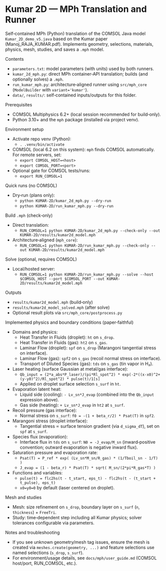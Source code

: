 # Kumar 2D — MPh Translation and Runner

Self‑contained MPh (Python) translation of the COMSOL Java model `Kumar_2D_demo_v5.java` based on the Kumar paper (Manoj_RAJA_KUMAR.pdf). Implements geometry, selections, materials, physics, mesh, studies, and saves a `.mph` model.

Contents
- `parameters.txt`: model parameters (with units) used by both runners.
- `kumar_2d_mph.py`: direct MPh container‑API translation; builds (and optionally solves) a `.mph`.
- `run_kumar_mph.py`: architecture‑aligned runner using `src/mph_core` (`ModelBuilder` with `variant='kumar'`).
- `data/`, `results/`: self‑contained inputs/outputs for this folder.

Prerequisites
- COMSOL Multiphysics 6.2+ (local session recommended for build‑only).
- Python 3.10+ and the `mph` package (installed via project venv).

Environment setup
- Activate repo venv (Python):
  - `. .venv/bin/activate`
- COMSOL (local 6.2 on this system): `mph` finds COMSOL automatically. For remote servers, set:
  - `export COMSOL_HOST=<host>`
  - `export COMSOL_PORT=<port>`
- Optional gate for COMSOL tests/runs:
  - `export RUN_COMSOL=1`

Quick runs (no COMSOL)
- Dry‑run (plans only):
  - `python KUMAR-2D/kumar_2d_mph.py --dry-run`
  - `python KUMAR-2D/run_kumar_mph.py --dry-run`

Build `.mph` (check‑only)
- Direct translation:
  - `RUN_COMSOL=1 python KUMAR-2D/kumar_2d_mph.py --check-only --out KUMAR-2D/results/kumar2d_model.mph`
- Architecture‑aligned (`mph_core`):
  - `RUN_COMSOL=1 python KUMAR-2D/run_kumar_mph.py --check-only --out KUMAR-2D/results/kumar2d_model.mph`

Solve (optional, requires COMSOL)
- Local/hosted server:
  - `RUN_COMSOL=1 python KUMAR-2D/run_kumar_mph.py --solve --host $COMSOL_HOST --port $COMSOL_PORT --out KUMAR-2D/results/kumar2d_model.mph`

Outputs
- `results/kumar2d_model.mph` (build‑only)
- `results/kumar2d_model_solved.mph` (after solve)
- Optional result plots via `src/mph_core/postprocess.py`

Implemented physics and boundary conditions (paper‑faithful)
- Domains and physics:
  - Heat Transfer in Fluids (droplet): `ht` on `s_drop`.
  - Heat Transfer in Fluids (gas): `ht2` on `s_gas`.
  - Laminar Flow (droplet): `spf` on `s_drop` (Marangoni tangential stress on interface).
  - Laminar Flow (gas): `spf2` on `s_gas` (recoil normal stress on interface).
  - Transport of Diluted Species (gas): `tds` on `s_gas` (tin vapor in H₂).
- Laser heating (surface Gaussian at metal/gas interface):
  - `Qb_input = (2*a_abs*P_laser)/(pi*Rl_spot^2) * exp(-2*((x-x0)^2+(y-y0)^2)/Rl_spot^2) * pulse(t)/1[s]`
  - Applied on droplet surface selection `s_surf` in `ht`.
- Evaporation latent heat:
  - Liquid side (cooling): `- Lv_sn*J_evap` (combined into the `Qb_input` expression above).
  - Gas side (heating): `+ Lv_sn*J_evap` in `ht2` at `s_surf`.
- Recoil pressure (gas interface):
  - Normal stress on `s_surf`: `f0 = -(1 + beta_r/2) * Psat(T)` in `spf2`.
- Marangoni stress (droplet interface):
  - Tangential stress ∝ surface tension gradient (via `d_sigma_dT`), set on `spf` at `s_surf`.
- Species flux (evaporation):
  - Interface flux in `tds` on `s_surf`: `N0 = -J_evap/M_sn` (inward‑positive convention; outward evaporation is negative inward flux).
- Saturation pressure and evaporation rate:
  - `Psat(T) = P_ref * exp( (Lv_sn*M_sn/R_gas) * (1/Tboil_sn - 1/T) )`
  - `J_evap = (1 - beta_r) * Psat(T) * sqrt( M_sn/(2*pi*R_gas*T) )`
- Functions and variables:
  - `pulse(t) = flc2hs(t - t_start, eps_t) - flc2hs(t - (t_start + t_pulse), eps_t)`
  - `x0=y0=0` by default (laser centered on droplet).

Mesh and studies
- Mesh: size refinement on `s_drop`, boundary layer on `s_surf` (`n`, `thickness`) + `FreeTri`.
- Study: time‑dependent step including all Kumar physics; solver tolerances configurable via parameters.

Notes and troubleshooting
- If you see unknown geometry/mesh tag issues, ensure the mesh is created via `meshes.create(geometry, ...)` and feature selections use named selections (`s_drop`, `s_surf`).
- For environment/usage details, see `docs/mph/user_guide.md` (COMSOL host/port, RUN_COMSOL, etc.).
